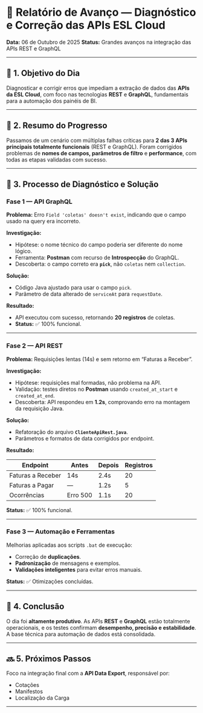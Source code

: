 # 🧭 Relatório de Avanço — Diagnóstico e Correção das APIs ESL Cloud

**Data:** 06 de Outubro de 2025
**Status:** Grandes avanços na integração das APIs REST e GraphQL

---

## 🎯 1. Objetivo do Dia

Diagnosticar e corrigir erros que impediam a extração de dados das **APIs da ESL Cloud**, com foco nas tecnologias **REST** e **GraphQL**, fundamentais para a automação dos painéis de BI.

---

## 🚀 2. Resumo do Progresso

Passamos de um cenário com múltiplas falhas críticas para **2 das 3 APIs principais totalmente funcionais** (REST e GraphQL).
Foram corrigidos problemas de **nomes de campos, parâmetros de filtro** e **performance**, com todas as etapas validadas com sucesso.

---

## 🧩 3. Processo de Diagnóstico e Solução

### **Fase 1 — API GraphQL**

**Problema:** Erro `Field 'coletas' doesn't exist`, indicando que o campo usado na query era incorreto.

**Investigação:**

* Hipótese: o nome técnico do campo poderia ser diferente do nome lógico.
* Ferramenta: **Postman** com recurso de **Introspecção** do GraphQL.
* Descoberta: o campo correto era **`pick`**, não `coletas` nem `collection`.

**Solução:**

* Código Java ajustado para usar o campo `pick`.
* Parâmetro de data alterado de `serviceAt` para `requestDate`.

**Resultado:**

* API executou com sucesso, retornando **20 registros** de coletas.
* **Status:** ✅ 100% funcional.

---

### **Fase 2 — API REST**

**Problema:** Requisições lentas (14s) e sem retorno em “Faturas a Receber”.

**Investigação:**

* Hipótese: requisições mal formadas, não problema na API.
* Validação: testes diretos no **Postman** usando `created_at_start` e `created_at_end`.
* Descoberta: API respondeu em **1.2s**, comprovando erro na montagem da requisição Java.

**Solução:**

* Refatoração do arquivo **`ClienteApiRest.java`**.
* Parâmetros e formatos de data corrigidos por endpoint.

**Resultado:**

| Endpoint          | Antes    | Depois | Registros |
| ----------------- | -------- | ------ | --------- |
| Faturas a Receber | 14s      | 2.4s   | 20        |
| Faturas a Pagar   | —        | 1.2s   | 5         |
| Ocorrências       | Erro 500 | 1.1s   | 20        |

**Status:** ✅ 100% funcional.

---

### **Fase 3 — Automação e Ferramentas**

Melhorias aplicadas aos scripts `.bat` de execução:

* Correção de **duplicações**.
* **Padronização** de mensagens e exemplos.
* **Validações inteligentes** para evitar erros manuais.

**Status:** ✅ Otimizações concluídas.

---

## 🧾 4. Conclusão

O dia foi **altamente produtivo**.
As APIs **REST** e **GraphQL** estão totalmente operacionais, e os testes confirmam **desempenho, precisão e estabilidade**.
A base técnica para automação de dados está consolidada.

---

## 🔜 5. Próximos Passos

Foco na integração final com a **API Data Export**, responsável por:

* Cotações
* Manifestos
* Localização da Carga

---